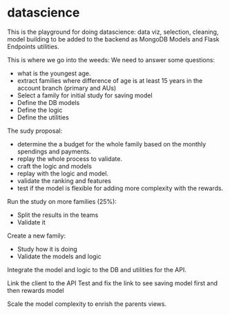 # datascience
This is the playground for doing datascience: data viz, selection, cleaning, model building to be added to the backend as MongoDB Models and Flask Endpoints utilities.

This is where we go into the weeds:
We need to answer some questions:
- what is the youngest age.
- extract families where difference of age is at least 15 years in the account branch (primary and AUs)
- Select a family for initial study for saving model
- Define the DB models
- Define the logic
- Define the utilities

The sudy proposal:
- determine the a budget for the whole family based on the monthly spendings and payments.
- replay the whole process to validate.
- craft the logic and models
- replay with the logic and model.
- validate the ranking and features
- test if the model is flexible for adding more complexity with the rewards.

Run the study on more families (25%):
- Split the results in the teams
- Validate it

Create a new family:
- Study how it is doing
- Validate the models and logic

Integrate the model and logic to the DB and utilities for the API.

Link the client to the API
Test and fix the link to see saving model first and then rewards model

Scale the model complexity to enrish the parents views.
